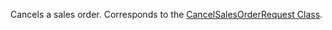 Cancels a sales order. 
Corresponds to the [CancelSalesOrderRequest Class](https://msdn.microsoft.com/library/microsoft.crm.sdk.messages.cancelsalesorderrequest.aspx).
